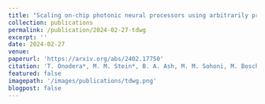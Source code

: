 ```yaml
---
title: "Scaling on-chip photonic neural processors using arbitrarily programmable wave propagation"
collection: publications
permalink: /publication/2024-02-27-tdwg
excerpt: ''
date: 2024-02-27
venue: 
paperurl: 'https://arxiv.org/abs/2402.17750'
citation: 'T. Onodera*, M. M. Stein*, B. A. Ash, M. M. Sohoni, M. Bosch, <b>R. Yanagimoto</b>, M. Jankowski, T. P. McKenna, T. Wang, G. Shvets, M. R. Shcherbakov, L. G. Wright, P. L. McMahon, arXiv:2402.17750'
featured: false
imagepath: '/images/publications/tdwg.png'
blogpost: false
---
```

